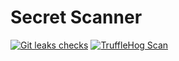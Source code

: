 # Secret Scanner
[![Git leaks checks](https://github.com/Yggdrasill501/secret_scanner/actions/workflows/gitleaks.yml/badge.svg)](https://github.com/Yggdrasill501/secret_scanner/actions/workflows/gitleaks.yml)
[![TruffleHog Scan](https://github.com/Yggdrasill501/secret_scanner/actions/workflows/trufflehog.yml/badge.svg)](https://github.com/Yggdrasill501/secret_scanner/actions/workflows/trufflehog.yml)
